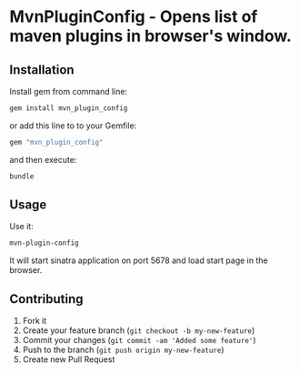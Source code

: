 # MvnPluginConfig - Opens list of maven plugins in browser's window.

## Installation

Install gem from command line:

```bash
gem install mvn_plugin_config
```

or add this line to to your Gemfile:

```ruby
gem "mvn_plugin_config"
```

and then execute:

```bash
bundle
```

## Usage

Use it:

```bash
mvn-plugin-config
```

It will start sinatra application on port 5678 and load start page in the browser.


## Contributing

1. Fork it
2. Create your feature branch (`git checkout -b my-new-feature`)
3. Commit your changes (`git commit -am 'Added some feature'`)
4. Push to the branch (`git push origin my-new-feature`)
5. Create new Pull Request